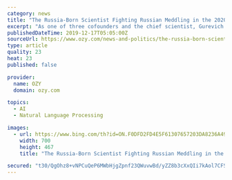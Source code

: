 ```yaml
---
category: news
title: "The Russia-Born Scientist Fighting Russian Meddling in the 2020 Election"
excerpt: "As one of three cofounders and the chief scientist, Gurevich uses natural language processing to sort through more than 20 million tweets per month — harnessing computational clustering techniques and context clues to examine how online chatter is used to attack or defend a candidate on everything from character to electability. That ..."
publishedDateTime: 2019-12-17T05:05:00Z
sourceUrl: https://www.ozy.com/news-and-politics/the-russia-born-scientist-fighting-russian-meddling-in-the-2020-election/225494/
type: article
quality: 23
heat: 23
published: false

provider:
  name: OZY
  domain: ozy.com

topics:
  - AI
  - Natural Language Processing

images:
  - url: https://www.bing.com/th?id=ON.F0DFD2FD4E5F61307657203DA8236A49
    width: 700
    height: 467
    title: "The Russia-Born Scientist Fighting Russian Meddling in the 2020 Election"

secured: "t30/QgOhz8+vNPCuQeP6MWbHjgZpnf23QWuvwBd/yZZ8b3cXxQIi7kAol7CFSaAufhSE511ZZrh2hfcZHzuFdJhoYJcHjcXAhaxKQehNBRoZkEVk4abj2CaLKg3a9LopzjadSbESxRwXTeKy3Vj0E+I26QSD/qRXMrrxMXxQftp5SJvjW8ZKJq8BWqEIEtEKE1h4CWi+Y9AIb0DdLDKShGGwMsw/nRtpGGbQQFYghv3m9fFY3zXjb9SmyQDGQ87Kkf2sKOaAwfdXvS+ecEiL8w==;ahTTMmaMJzLIxYMPdV+5lA=="
---
```


